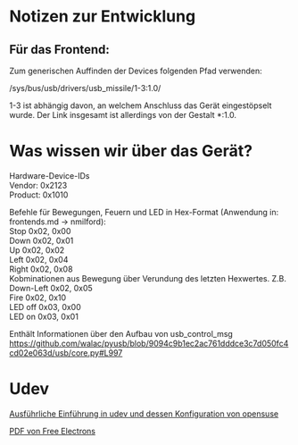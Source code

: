 # Notizen zur Entwicklung

## Für das Frontend:
Zum generischen Auffinden der Devices folgenden Pfad verwenden:

/sys/bus/usb/drivers/usb_missile/1-3:1.0/

1-3 ist abhängig davon, an welchem Anschluss das Gerät eingestöpselt wurde. Der Link insgesamt ist allerdings von der Gestalt *:1.0.

# Was wissen wir über das Gerät?

Hardware-Device-IDs  
Vendor: 0x2123  
Product: 0x1010

Befehle für Bewegungen, Feuern und LED in Hex-Format (Anwendung in: frontends.md -> nmilford):  
Stop 0x02, 0x00  
Down 0x02, 0x01  
Up 0x02, 0x02  
Left  0x02, 0x04  
Right 0x02, 0x08  
Kobminationen aus Bewegung über Verundung des letzten Hexwertes. Z.B. Down-Left 0x02, 0x05  
Fire 0x02, 0x10  
LED off 0x03, 0x00  
LED on 0x03, 0x01

Enthält Informationen über den Aufbau von usb_control_msg
https://github.com/walac/pyusb/blob/9094c9b1ec2ac761dddce3c7d050fc4cd02e063d/usb/core.py#L997

# Udev
[Ausführliche Einführung in udev  und dessen Konfiguration von  opensuse](https://doc.opensuse.org/documentation/html/openSUSE_121/opensuse-reference/cha.udev.html)

[PDF von Free Electrons](http://free-electrons.com/doc/udev.pdf)
